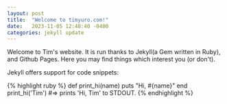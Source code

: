 ```yaml
---
layout: post
title:  "Welcome to timyuro.com!"
date:   2023-11-05 12:48:40 -0400
categories: jekyll update
---
```

Welcome to Tim's website. It is run thanks to Jekyll(a Gem written in Ruby), and Github Pages. Here you may find things which interest you (or don't).

Jekyll offers support for code snippets:

{% highlight ruby %}
def print_hi(name)
  puts "Hi, #{name}"
end
print_hi('Tim')
#=> prints 'Hi, Tim' to STDOUT.
{% endhighlight %}
